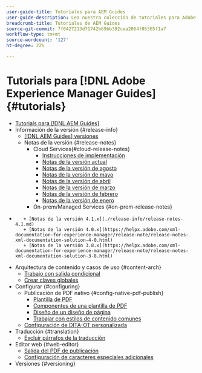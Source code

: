 ```yaml
---
user-guide-title: Tutoriales para AEM Guides
user-guide-description: Lea nuestra colección de tutoriales para Adobe Experience Manager Guides.
breadcrumb-title: Tutoriales de AEM Guides
source-git-commit: 7f0427213d71742b69bb392cea2064f05365f1a7
workflow-type: tm+mt
source-wordcount: '127'
ht-degree: 22%

---
```



# Tutorials para [!DNL Adobe Experience Manager Guides] {#tutorials}

+ [Tutorials para [!DNL AEM Guides]](overview.md)
+ Información de la versión {#release-info}
   + [[!DNL AEM Guides] versiones](./release-info/latest-release-info.md)
   + Notas de la versión {#release-notes}
      + Cloud Services{#cloud-release-notes}
         + [Instrucciones de implementación](./release-info/deploy-xml-on-aemaacs.md)
         + [Notas de la versión actual](./release-info/release-notes-2022.9.0.md)
         + [Notas de la versión de agosto](./release-info/release-notes-2022.8.0.md)
         + [Notas de la versión de mayo](./release-info/release-notes-2022.5.0.md)
         + [Notas de la versión de abril](./release-info/release-notes-2022.4.0.md)
         + [Notas de la versión de marzo](./release-info/release-notes-2022.3.0.md)
         + [Notas de la versión de febrero](./release-info/release-notes-2022.2.0.md)
         + [Notas de la versión de enero](./release-info/release-notes-2022.1.0.md)
      + On-prem/Managed Services {#on-prem-release-notes}
+
         + [Notas de la versión 4.1.x](./release-info/release-notes-4.1.md)
         + [Notas de la versión 4.0.x](https://helpx.adobe.com/xml-documentation-for-experience-manager/release-note/release-notes-xml-documentation-solution-4-0.html)
         + [Notas de la versión 3.8.x](https://helpx.adobe.com/xml-documentation-for-experience-manager/release-note/release-notes-xml-documentation-solution-3-8.html)
+ Arquitectura de contenido y casos de uso {#content-arch}
   + [Trabajo con salida condicional](./content-architecture/create-and-use-conditions.md)
   + [Crear claves globales](./content-architecture/create-global-keys.md)
+ Configurar {#configuring}
   + Publicación de PDF nativo {#config-native-pdf-publish}
      + [Plantilla de PDF](./native-pdf/pdf-template.md)
      + [Componentes de una plantilla de PDF](./native-pdf/components-pdf-template.md)
      + [Diseño de un diseño de página](./native-pdf/design-page-layout.md)
      + [Trabajar con estilos de contenido comunes](./native-pdf/stylesheet.md)
   + [Configuración de DITA-OT personalizada](./configuring/setup-a-custom-dita-ot.md)
+ Traducción {#translation}
   + [Excluir párrafos de la traducción](./translation/exclude-paragraphs-from-translation.md)
+ Editor web {#web-editor}
   + [Salida del PDF de publicación](./web-editor/native-pdf-web-editor.md)
   + [Configuración de caracteres especiales adicionales](./web-editor/configure-additional-special-characters.md)
+ Versiones {#versioning}
